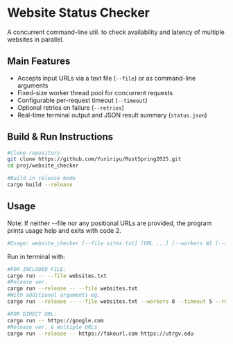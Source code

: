 # Website Status Checker

A concurrent command-line util. to check availability and latency of multiple websites in parallel.

## Main Features

- Accepts input URLs via a text file (`--file`) or as command-line arguments
- Fixed-size worker thread pool for concurrent requests
- Configurable per-request timeout (`--timeout`)
- Optional retries on failure (`--retries`)
- Real-time terminal output and JSON result summary (`status.json`)

##  Build & Run Instructions

```bash
#Clone repository
git clone https://github.com/Yuririyu/RustSpring2025.git
cd proj/website_checker

#Build in release mode
cargo build --release
```
##  Usage
Note: If neither --file nor any positional URLs are provided, the program prints usage help and exits with code 2.
```bash
#Usage: website_checker [--file sites.txt] [URL ...] [--workers N] [--timeout S] [--retries N]
```
Run in terminal with:
```bash
#FOR INCLUDED FILE:
cargo run -- --file websites.txt
#Release ver.
cargo run --release -- --file websites.txt
#With additional arguments eg.
cargo run --release -- --file websites.txt --workers 8 --timeout 5 --retries 1

#FOR DIRECT URL:
cargo run -- https://google.com
#Release ver. & multiple URLs
cargo run --release -- https://fakeurl.com https://utrgv.edu

```
